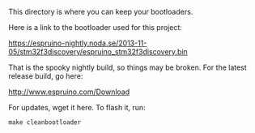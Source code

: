 This directory is where you can keep your bootloaders.

Here is a link to the bootloader used for this project:

https://espruino-nightly.noda.se/2013-11-05/stm32f3discovery/espruino_stm32f3discovery.bin

That is the spooky nightly build, so things may be broken. For the latest release build, go here:

http://www.espruino.com/Download

For updates, wget it here. To flash it, run:

    make cleanbootloader
